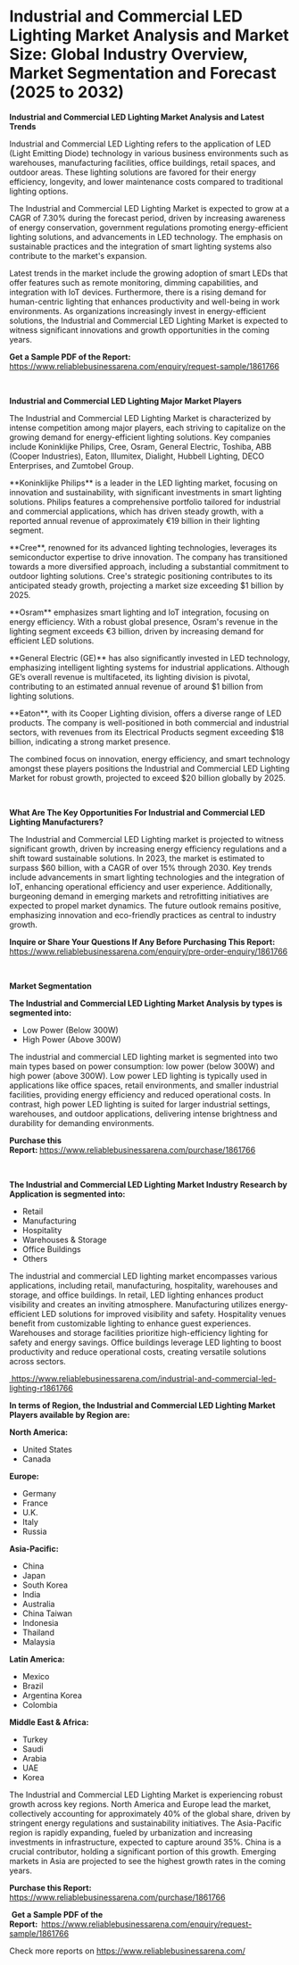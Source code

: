 <p><h1>Industrial and Commercial LED Lighting Market Analysis and Market Size: Global Industry Overview, Market Segmentation and Forecast (2025 to 2032)</h1></p><p><strong>Industrial and Commercial LED Lighting Market Analysis and Latest Trends</strong></p>
<p><p>Industrial and Commercial LED Lighting refers to the application of LED (Light Emitting Diode) technology in various business environments such as warehouses, manufacturing facilities, office buildings, retail spaces, and outdoor areas. These lighting solutions are favored for their energy efficiency, longevity, and lower maintenance costs compared to traditional lighting options. </p><p>The Industrial and Commercial LED Lighting Market is expected to grow at a CAGR of 7.30% during the forecast period, driven by increasing awareness of energy conservation, government regulations promoting energy-efficient lighting solutions, and advancements in LED technology. The emphasis on sustainable practices and the integration of smart lighting systems also contribute to the market's expansion. </p><p>Latest trends in the market include the growing adoption of smart LEDs that offer features such as remote monitoring, dimming capabilities, and integration with IoT devices. Furthermore, there is a rising demand for human-centric lighting that enhances productivity and well-being in work environments. As organizations increasingly invest in energy-efficient solutions, the Industrial and Commercial LED Lighting Market is expected to witness significant innovations and growth opportunities in the coming years.</p></p>
<p><strong>Get a Sample PDF of the Report:&nbsp;</strong> <a href="https://www.reliablebusinessarena.com/enquiry/request-sample/1861766?utm_campaign=2209&utm_medium=2&utm_source=Github&utm_content=ia&utm_term=06042025&utm_id=industrial-and-commercial-led-lighting">https://www.reliablebusinessarena.com/enquiry/request-sample/1861766</a></p>
<p>&nbsp;</p>
<p><strong>Industrial and Commercial LED Lighting Major Market Players</strong></p>
<p><p>The Industrial and Commercial LED Lighting Market is characterized by intense competition among major players, each striving to capitalize on the growing demand for energy-efficient lighting solutions. Key companies include Koninklijke Philips, Cree, Osram, General Electric, Toshiba, ABB (Cooper Industries), Eaton, Illumitex, Dialight, Hubbell Lighting, DECO Enterprises, and Zumtobel Group.</p><p>**Koninklijke Philips** is a leader in the LED lighting market, focusing on innovation and sustainability, with significant investments in smart lighting solutions. Philips features a comprehensive portfolio tailored for industrial and commercial applications, which has driven steady growth, with a reported annual revenue of approximately €19 billion in their lighting segment.</p><p>**Cree**, renowned for its advanced lighting technologies, leverages its semiconductor expertise to drive innovation. The company has transitioned towards a more diversified approach, including a substantial commitment to outdoor lighting solutions. Cree's strategic positioning contributes to its anticipated steady growth, projecting a market size exceeding $1 billion by 2025.</p><p>**Osram** emphasizes smart lighting and IoT integration, focusing on energy efficiency. With a robust global presence, Osram's revenue in the lighting segment exceeds €3 billion, driven by increasing demand for efficient LED solutions.</p><p>**General Electric (GE)** has also significantly invested in LED technology, emphasizing intelligent lighting systems for industrial applications. Although GE’s overall revenue is multifaceted, its lighting division is pivotal, contributing to an estimated annual revenue of around $1 billion from lighting solutions.</p><p>**Eaton**, with its Cooper Lighting division, offers a diverse range of LED products. The company is well-positioned in both commercial and industrial sectors, with revenues from its Electrical Products segment exceeding $18 billion, indicating a strong market presence.</p><p>The combined focus on innovation, energy efficiency, and smart technology amongst these players positions the Industrial and Commercial LED Lighting Market for robust growth, projected to exceed $20 billion globally by 2025.</p></p>
<p>&nbsp;</p>
<p><strong>What Are The Key Opportunities For Industrial and Commercial LED Lighting Manufacturers?</strong></p>
<p><p>The Industrial and Commercial LED Lighting market is projected to witness significant growth, driven by increasing energy efficiency regulations and a shift toward sustainable solutions. In 2023, the market is estimated to surpass $60 billion, with a CAGR of over 15% through 2030. Key trends include advancements in smart lighting technologies and the integration of IoT, enhancing operational efficiency and user experience. Additionally, burgeoning demand in emerging markets and retrofitting initiatives are expected to propel market dynamics. The future outlook remains positive, emphasizing innovation and eco-friendly practices as central to industry growth.</p></p>
<p><strong>Inquire or Share Your Questions If Any Before Purchasing This Report:</strong> <a href="https://www.reliablebusinessarena.com/enquiry/pre-order-enquiry/1861766?utm_campaign=2209&utm_medium=2&utm_source=Github&utm_content=ia&utm_term=06042025&utm_id=industrial-and-commercial-led-lighting">https://www.reliablebusinessarena.com/enquiry/pre-order-enquiry/1861766</a></p>
<p>&nbsp;</p>
<p><strong>Market Segmentation</strong></p>
<p><strong>The Industrial and Commercial LED Lighting Market Analysis by types is segmented into:</strong></p>
<p><ul><li>Low Power (Below 300W)</li><li>High Power (Above 300W)</li></ul></p>
<p><p>The industrial and commercial LED lighting market is segmented into two main types based on power consumption: low power (below 300W) and high power (above 300W). Low power LED lighting is typically used in applications like office spaces, retail environments, and smaller industrial facilities, providing energy efficiency and reduced operational costs. In contrast, high power LED lighting is suited for larger industrial settings, warehouses, and outdoor applications, delivering intense brightness and durability for demanding environments.</p></p>
<p><strong>Purchase this Report:&nbsp;</strong><a href="https://www.reliablebusinessarena.com/purchase/1861766?utm_campaign=2209&utm_medium=2&utm_source=Github&utm_content=ia&utm_term=06042025&utm_id=industrial-and-commercial-led-lighting">https://www.reliablebusinessarena.com/purchase/1861766</a></p>
<p>&nbsp;</p>
<p><strong>The Industrial and Commercial LED Lighting Market Industry Research by Application is segmented into:</strong></p>
<p><ul><li>Retail</li><li>Manufacturing</li><li>Hospitality</li><li>Warehouses & Storage</li><li>Office Buildings</li><li>Others</li></ul></p>
<p><p>The industrial and commercial LED lighting market encompasses various applications, including retail, manufacturing, hospitality, warehouses and storage, and office buildings. In retail, LED lighting enhances product visibility and creates an inviting atmosphere. Manufacturing utilizes energy-efficient LED solutions for improved visibility and safety. Hospitality venues benefit from customizable lighting to enhance guest experiences. Warehouses and storage facilities prioritize high-efficiency lighting for safety and energy savings. Office buildings leverage LED lighting to boost productivity and reduce operational costs, creating versatile solutions across sectors.</p></p>
<p><a href="https://www.reliablebusinessarena.com/industrial-and-commercial-led-lighting-r1861766?utm_campaign=2209&utm_medium=2&utm_source=Github&utm_content=ia&utm_term=06042025&utm_id=industrial-and-commercial-led-lighting">&nbsp;https://www.reliablebusinessarena.com/industrial-and-commercial-led-lighting-r1861766</a></p>
<p><strong>In terms of Region, the Industrial and Commercial LED Lighting Market Players available by Region are:</strong></p>
<p>
    <p> <strong> North America: </strong>
        <ul>
            <li>United States</li>
            <li>Canada</li>
        </ul>
        </p> 
    <p> <strong> Europe: </strong>
        <ul>
            <li>Germany</li>
            <li>France</li>
            <li>U.K.</li>
            <li>Italy</li>
            <li>Russia</li>
        </ul>
        </p> 
    <p> <strong> Asia-Pacific: </strong>
        <ul>
            <li>China</li>
            <li>Japan</li>
            <li>South Korea</li>
            <li>India</li>
            <li>Australia</li>
            <li>China Taiwan</li>
            <li>Indonesia</li>
            <li>Thailand</li>
            <li>Malaysia</li>
        </ul>
        </p> 
    <p> <strong> Latin America: </strong>
        <ul>
            <li>Mexico</li>
            <li>Brazil</li>
            <li>Argentina Korea</li>
            <li>Colombia</li>
        </ul>
        </p> 
    <p> <strong> Middle East & Africa: </strong>
        <ul>
            <li>Turkey</li>
            <li>Saudi</li>
            <li>Arabia</li>
            <li>UAE</li>
            <li>Korea</li>
        </ul>
    </p>
    </p>
<p><p>The Industrial and Commercial LED Lighting Market is experiencing robust growth across key regions. North America and Europe lead the market, collectively accounting for approximately 40% of the global share, driven by stringent energy regulations and sustainability initiatives. The Asia-Pacific region is rapidly expanding, fueled by urbanization and increasing investments in infrastructure, expected to capture around 35%. China is a crucial contributor, holding a significant portion of this growth. Emerging markets in Asia are projected to see the highest growth rates in the coming years.</p></p>
<p><strong>Purchase this Report: </strong><a href="https://www.reliablebusinessarena.com/purchase/1861766?utm_campaign=2209&utm_medium=2&utm_source=Github&utm_content=ia&utm_term=06042025&utm_id=industrial-and-commercial-led-lighting">https://www.reliablebusinessarena.com/purchase/1861766</a></p>
<p>&nbsp;<strong>Get a Sample PDF of the Report:&nbsp;&nbsp;</strong><a href="https://www.reliablebusinessarena.com/enquiry/request-sample/1861766?utm_campaign=2209&utm_medium=2&utm_source=Github&utm_content=ia&utm_term=06042025&utm_id=industrial-and-commercial-led-lighting">https://www.reliablebusinessarena.com/enquiry/request-sample/1861766</a></p>
<p><strong></strong></p>
<p>Check more reports on <a href="https://www.reliablebusinessarena.com/?utm_campaign=2209&utm_medium=2&utm_source=Github&utm_content=ia&utm_term=06042025&utm_id=industrial-and-commercial-led-lighting">https://www.reliablebusinessarena.com/</a></p>